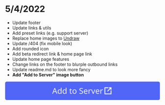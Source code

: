 # 5/4/2022

- Update footer
- Update links & utils
- Add preset links (e.g. support server)
- Replace home images to [Undraw](https://undraw.co/)
- Update /404 (fix mobile look)
- Add rounded icon
- Add beta redirect link & home page link
- Update home page features
- Change links on the footer to blurple outbound links
- Update readme.md to look more fancy
- **Add "Add to Server" image button**

![Preview](public/ADD_TO_SERVER.svg)